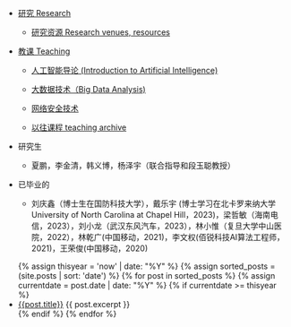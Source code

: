* [研究 Research](/research)
  * [研究资源 Research venues, resources](/research/venues.html)
* [教课 Teaching](/teaching)
  * [人工智能导论 (Introduction to Artificial Intelligence)](/teaching/AI)
  * [大数据技术（Big Data Analysis)](/teaching/big-data)
  * [网络安全技术](/teaching/network-security)

  * [以往课程 teaching archive](/teaching)
  
* 研究生

  * 夏鹏，李金清，韩义博，杨泽宇（联合指导和段玉聪教授）

* 已毕业的
  
  * 刘庆鑫（博士生在国防科技大学），戴乐宇 (博士学习在北卡罗来纳大学 University of North Carolina at Chapel Hill，2023)，梁哲敏（海南电信，2023），刘小龙（武汉东风汽车，2023），林小惟（复旦大学中山医院，2022），林乾广(中国移动，2021)，李文权(佰锐科技AI算法工程师，2021)，王荣俊(中国移动，2020)

<ul>
<!--**新消息**: -->
  {% assign thisyear = 'now' | date: "%Y" %}
  {% assign sorted_posts = (site.posts | sort: 'date') %}
  {% for post in sorted_posts %}
  {% assign currentdate = post.date | date: "%Y" %}
  {% if currentdate >= thisyear %}
  <li>
    <a href="{{ post.url }}">{{post.title}}</a>
    {{ post.excerpt }}
  </li>
  {% endif %}
  {% endfor %}
</ul>

